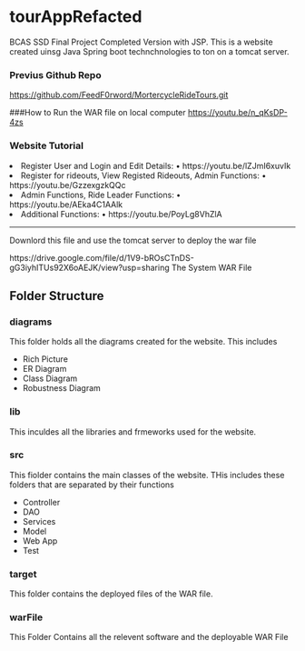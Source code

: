 # tourAppRefacted
BCAS SSD Final Project Completed Version with JSP. This is a website created uinsg Java Spring boot technchnologies to ton on a tomcat server.

### Previus Github Repo
https://github.com/FeedF0rword/MortercycleRideTours.git

###How to Run the WAR file on local computer
https://youtu.be/n_qKsDP-4zs

### Website Tutorial
<li>
  Register User and Login and Edit Details:
  •	https://youtu.be/lZJmI6xuvIk
</li>
<li>
Register for rideouts, View Registed Rideouts, Admin Functions:
•	https://youtu.be/GzzexgzkQQc  
</li>
<li>
Admin Functions, Ride Leader Functions:
•	https://youtu.be/AEka4C1AAlk  
</li>

<li>
Additional Functions:
•	https://youtu.be/PoyLg8VhZlA
</li>
<hr>
<p> Downlord this file and use the tomcat server to deploy the war file
</p>
https://drive.google.com/file/d/1V9-bROsCTnDS-gG3iyhITUs92X6oAEJK/view?usp=sharing The System WAR File


## Folder Structure
### diagrams
<p>This folder holds all the diagrams created for the website. This includes
<ul>
  <li> Rich Picture</li>
  <li> ER Diagram</li>
  <li> Class Diagram</li>
  <li> Robustness Diagram</li>  
</ul>
</p>

### lib
<p> This inculdes all the libraries and frmeworks used for the website.
  </p>
  
### src
<p>This fiolder contains the main classes of the website. THis includes these folders that are separated by their functions
  <ul>
  <li> Controller</li>
  <li> DAO</li>
  <li> Services</li>
  <li> Model</li> 
  <li> Web App</li> 
  <li> Test</li>  
</ul>
</p>

### target
<p>
  This folder contains the deployed files of the WAR file.
  </p>
  
### warFile
<p>
  This Folder Contains all the relevent software and the deployable WAR File
</p>

